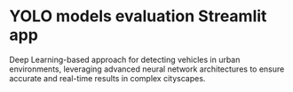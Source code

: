 # YOLO models evaluation Streamlit app
Deep Learning-based approach for detecting vehicles in urban environments, leveraging advanced neural network architectures to ensure accurate and real-time results in complex cityscapes.
